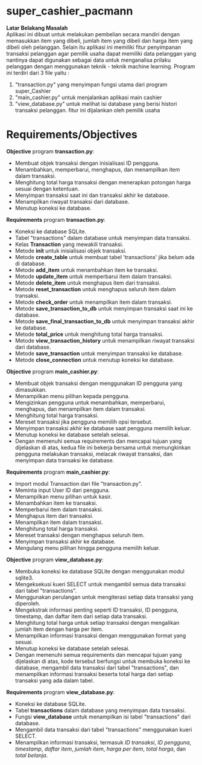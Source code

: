 # super_cashier_pacmann

**Latar Belakang Masalah**\
Aplikasi ini dibuat untuk melakukan pembelian secara mandiri dengan memasukkan item yang dibeli, jumlah item yang dibeli dan harga item yang dibeli oleh pelanggan. Selain itu aplikasi ini memiliki fitur penyimpanan transaksi pelanggan agar pemilik usaha dapat memiliki  data pelanggan yang nantinya dapat digunakan sebagai data untuk menganalisa prilaku pelanggan dengan menggunakan teknik - teknik machine learning. Program ini terdiri dari 3 file yaitu :
1. "transaction.py" yang menyimpan fungsi utama dari program super_Cashier
2. "main_cashier.py" untuk menjalankan aplikasi main cashier
3. "view_database.py" untuk melihat isi database yang berisi histori transaksi pelanggan. fitur ini dijalankan oleh pemilik usaha

# Requirements/Objectives
**Objective** program **transaction.py**:
- Membuat objek transaksi dengan inisialisasi ID pengguna.
- Menambahkan, memperbarui, menghapus, dan menampilkan item dalam transaksi.
- Menghitung total harga transaksi dengan menerapkan potongan harga sesuai dengan ketentuan.
- Menyimpan transaksi saat ini dan transaksi akhir ke database.
- Menampilkan riwayat transaksi dari database.
- Menutup koneksi ke database.

**Requirements** program **transaction.py**:
- Koneksi ke database SQLite.
- Tabel "transactions" dalam database untuk menyimpan data transaksi.
- Kelas **Transaction** yang mewakili transaksi.
- Metode **__init__** untuk inisialisasi objek transaksi.
- Metode **create_table** untuk membuat tabel 'transactions' jika belum ada di database.
- Metode **add_item** untuk menambahkan item ke transaksi.
- Metode **update_item** untuk memperbarui item dalam transaksi.
- Metode **delete_item** untuk menghapus item dari transaksi.
- Metode **reset_transaction** untuk menghapus seluruh item dalam transaksi.
- Metode **check_order** untuk menampilkan item dalam transaksi.
- Metode **save_transaction_to_db** untuk menyimpan transaksi saat ini ke database.
- Metode **save_final_transaction_to_db** untuk menyimpan transaksi akhir ke database.
- Metode **total_price** untuk menghitung total harga transaksi.
- Metode **view_transaction_history** untuk menampilkan riwayat transaksi dari database.
- Metode **save_transaction** untuk menyimpan transaksi ke database.
- Metode **close_connection** untuk menutup koneksi ke database.

**Objective** program **main_cashier.py**:
- Membuat objek transaksi dengan menggunakan ID pengguna yang dimasukkan.
- Menampilkan menu pilihan kepada pengguna.
- Mengizinkan pengguna untuk menambahkan, memperbarui, menghapus, dan menampilkan item dalam transaksi.
- Menghitung total harga transaksi.
- Mereset transaksi jika pengguna memilih opsi tersebut.
- Menyimpan transaksi akhir ke database saat pengguna memilih keluar.
- Menutup koneksi ke database setelah selesai.
- Dengan memenuhi semua requirements dan mencapai tujuan yang dijelaskan di atas, kedua file ini bekerja bersama untuk memungkinkan pengguna melakukan transaksi, melacak riwayat transaksi, dan menyimpan data transaksi ke database.

**Requirements** program **main_cashier.py**:
- Import modul Transaction dari file "transaction.py".
- Meminta input User ID dari pengguna.
- Menampilkan menu pilihan untuk kasir.
- Menambahkan item ke transaksi.
- Memperbarui item dalam transaksi.
- Menghapus item dari transaksi.
- Menampilkan item dalam transaksi.
- Menghitung total harga transaksi.
- Mereset transaksi dengan menghapus seluruh item.
- Menyimpan transaksi akhir ke database.
- Mengulang menu pilihan hingga pengguna memilih keluar.

**Objective** program **view_database.py**:
- Membuka koneksi ke database SQLite dengan menggunakan modul sqlite3.
- Mengeksekusi kueri SELECT untuk mengambil semua data transaksi dari tabel "transactions".
- Menggunakan perulangan untuk mengiterasi setiap data transaksi yang diperoleh.
- Mengekstrak informasi penting seperti ID transaksi, ID pengguna, timestamp, dan daftar item dari setiap data transaksi.
- Menghitung total harga untuk setiap transaksi dengan mengalikan jumlah item dengan harga per item.
- Menampilkan informasi transaksi dengan menggunakan format yang sesuai.
- Menutup koneksi ke database setelah selesai.
- Dengan memenuhi semua requirements dan mencapai tujuan yang dijelaskan di atas, kode tersebut berfungsi untuk membuka koneksi ke database, mengambil data transaksi dari tabel "transactions", dan menampilkan informasi transaksi beserta total harga dari setiap transaksi yang ada dalam tabel.

**Requirements** program **view_database.py**:
- Koneksi ke database SQLite.
- Tabel **transactions** dalam database yang menyimpan data transaksi.
- Fungsi **view_database** untuk menampilkan isi tabel "transactions" dari database.
- Mengambil data transaksi dari tabel "transactions" menggunakan kueri SELECT.
- Menampilkan informasi transaksi, termasuk *ID transaksi*, *ID pengguna*, *timestamp*, *daftar item*, *jumlah item*, *harga per item*, *total harga*, dan *total belanja*.
